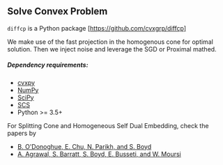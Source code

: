 ## Solve Convex Problem  

`diffcp` is a Python package [https://github.com/cvxgrp/diffcp] 

We make use of the fast projection in the homogenous cone for optimal solution. Then we inject noise and leverage the SGD or Proximal mathed. 


##### Dependency requirements:
* [cvxpy](http://www.cvxpy.org/en/latest/)
* [NumPy](https://github.com/numpy/numpy)
* [SciPy](https://github.com/scipy/scipy)
* [SCS](https://github.com/bodono/scs-python)
* Python >= 3.5+

For Splitting Cone and Homogeneous Self Dual Embedding, check the papers by
 * [B. O'Donoghue, E. Chu, N. Parikh, and S. Boyd](https://web.stanford.edu/~boyd/papers/scs.html) 
 * [A. Agrawal, S. Barratt, S. Boyd, E. Busseti, and W. Moursi](https://web.stanford.edu/~boyd/papers/diff_cone_prog.html)
 
